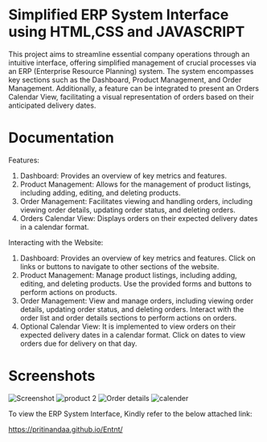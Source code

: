 # Simplified ERP System Interface using HTML,CSS and JAVASCRIPT

This project aims to streamline essential company operations through an intuitive interface, offering simplified management of crucial processes via an ERP (Enterprise Resource Planning) system. The system encompasses key sections such as the Dashboard, Product Management, and Order Management. Additionally, a feature can be integrated to present an Orders Calendar View, facilitating a visual representation of orders based on their anticipated delivery dates.

# Documentation

Features:

1. Dashboard: Provides an overview of key metrics and features.
2. Product Management: Allows for the management of product listings, including adding, editing, and deleting products.
3. Order Management: Facilitates viewing and handling orders, including viewing order details, updating order status, and deleting orders.
4. Orders Calendar View: Displays orders on their expected delivery dates in a calendar format.

Interacting with the Website:

1. Dashboard: Provides an overview of key metrics and features. Click on links or buttons to navigate to other sections of the website.
2. Product Management: Manage product listings, including adding, editing, and deleting products. Use the provided forms and buttons to perform actions on products.
3. Order Management: View and manage orders, including viewing order details, updating order status, and deleting orders. Interact with the order list and order details sections to perform actions on orders.
4. Optional Calendar View: It is implemented to view orders on their expected delivery dates in a calendar format. Click on dates to view orders due for delivery on that day.

# Screenshots

![Screenshot](https://github.com/Pritinandaa/Entnt/assets/153268106/e9c678db-43d4-4098-ad22-8db815f1a18c)
![product 2](https://github.com/Pritinandaa/Entnt/assets/153268106/01a6619d-24eb-47b1-a1a7-cc775f2f7b11)
![Order details](https://github.com/Pritinandaa/Entnt/assets/153268106/1a4a2a35-78e5-4351-87ed-494ea940a915)
![calender](https://github.com/Pritinandaa/Entnt/assets/153268106/52615932-e617-45cd-9734-679b36dd59d2)


To view the ERP System Interface, Kindly refer to the below attached link:

https://pritinandaa.github.io/Entnt/

